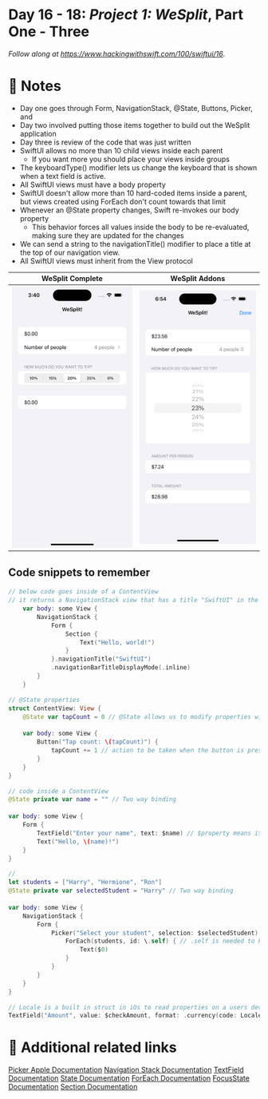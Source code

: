 # Day 16 - 18: _Project 1: WeSplit_, Part One - Three


_Follow along at https://www.hackingwithswift.com/100/swiftui/16_.

# 📒 Notes
- Day one goes through Form, NavigationStack, @State, Buttons, Picker, and 
- Day two involved putting those items together to build out the WeSplit application
- Day three is review of the code that was just written 
- SwiftUI allows no more than 10 child views inside each parent
    - If you want more you should place your views inside groups
- The keyboardType() modifier lets us change the keyboard that is shown when a text field is active.
- All SwiftUI views must have a body property
- SwiftUI doesn't allow more than 10 hard-coded items inside a parent, but views created using ForEach don't count towards that limit
- Whenever an @State property changes, Swift re-invokes our body property
    - This behavior forces all values inside the body to be re-evaluated, making sure they are updated for the changes
- We can send a string to the navigationTitle() modifier to place a title at the top of our navigation view.
- All SwiftUI views must inherit from the View protocol

WeSplit Complete            |  WeSplit Addons
:-------------------------:|:-------------------------:
![](../day-016-018/WeSplit_App_Pre_Challenge.png)  |  ![](../day-016-018/WeSplit_App_Post_Challenge.png)


## Code snippets to remember

```swift
// below code goes inside of a ContentView
// it returns a NavigationStack view that has a title "SwiftUI" in the middle and a small "Hello, world!" section
    var body: some View {
        NavigationStack {
            Form {
                Section {
                    Text("Hello, world!")
                }
            }.navigationTitle("SwiftUI")
            .navigationBarTitleDisplayMode(.inline)
        }
    }
```

```swift
// @State properties
struct ContentView: View {
    @State var tapCount = 0 // @State allows us to modify properties without using the mutating

    var body: some View {
        Button("Tap count: \(tapCount)") {
            tapCount += 1 // action to be taken when the button is pressed
        }
    }
}
```

```swift
// code inside a ContentView
@State private var name = "" // Two way binding
    
var body: some View {
    Form {
        TextField("Enter your name", text: $name) // $property means it can be read and written
        Text("Hello, \(name)!")
    }
}
```

```swift
// 
let students = ["Harry", "Hermione", "Ron"]
@State private var selectedStudent = "Harry" // Two way binding

var body: some View {
    NavigationStack {
        Form {
            Picker("Select your student", selection: $selectedStudent) {
                ForEach(students, id: \.self) { // .self is needed to know how to identify each item
                    Text($0)
                }
            }
        }
    }
}
```

```swift
// Locale is a built in struct in iOs to read properties on a users device
TextField("Amount", value: $checkAmount, format: .currency(code: Locale.current.currency?.identifier ?? "USD"))
```

# 🔗 Additional related links
[Picker Apple Documentation](https://developer.apple.com/documentation/swiftui/picker)
[Navigation Stack Documentation](https://developer.apple.com/documentation/swiftui/navigationstack)
[TextField Documentation](https://developer.apple.com/documentation/swiftui/textfield)
[State Documentation](https://developer.apple.com/documentation/swiftui/state)
[ForEach Documentation](https://developer.apple.com/documentation/swiftui/foreach)
[FocusState Documentation](https://developer.apple.com/documentation/swiftui/focusstate)
[Section Documentation](https://developer.apple.com/documentation/swiftui/section)